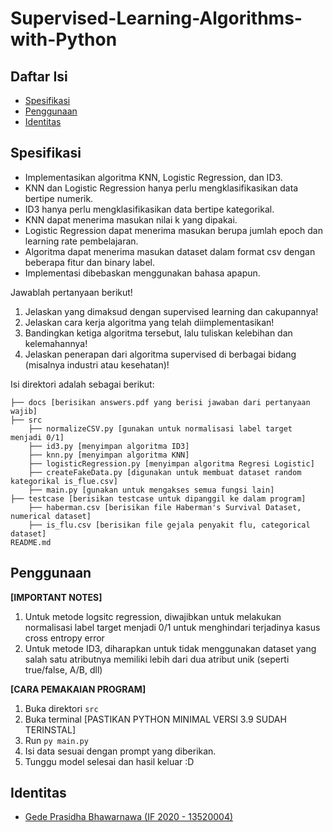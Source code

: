 # Supervised-Learning-Algorithms-with-Python

## Daftar Isi
- [Spesifikasi](#spesifikasi)
- [Penggunaan](#penggunaan)
- [Identitas](#identitas)

## Spesifikasi
- Implementasikan algoritma KNN, Logistic Regression, dan ID3.
- KNN dan Logistic Regression hanya perlu mengklasifikasikan data bertipe numerik.
- ID3 hanya perlu mengklasifikasikan data bertipe kategorikal.
- KNN dapat menerima masukan nilai k yang dipakai.
- Logistic Regression dapat menerima masukan berupa jumlah epoch dan learning rate pembelajaran.
- Algoritma dapat menerima masukan dataset dalam format csv dengan beberapa fitur dan binary label.
- Implementasi dibebaskan menggunakan bahasa apapun.

Jawablah pertanyaan berikut!
1. Jelaskan yang dimaksud dengan supervised learning dan cakupannya!
2. Jelaskan cara kerja algoritma yang telah diimplementasikan!
3. Bandingkan ketiga algoritma tersebut, lalu tuliskan kelebihan dan kelemahannya!
4. Jelaskan penerapan dari algoritma supervised di berbagai bidang (misalnya industri atau kesehatan)!


Isi direktori adalah sebagai berikut:
```
├── docs [berisikan answers.pdf yang berisi jawaban dari pertanyaan wajib]
├── src
    ├── normalizeCSV.py [gunakan untuk normalisasi label target menjadi 0/1]
    ├── id3.py [menyimpan algoritma ID3]
    ├── knn.py [menyimpan algoritma KNN]
    ├── logisticRegression.py [menyimpan algoritma Regresi Logistic]
    ├── createFakeData.py [digunakan untuk membuat dataset random kategorikal is_flue.csv]
    ├── main.py [gunakan untuk mengakses semua fungsi lain]
├── testcase [berisikan testcase untuk dipanggil ke dalam program]
    ├── haberman.csv [berisikan file Haberman's Survival Dataset, numerical dataset]
    ├── is_flu.csv [berisikan file gejala penyakit flu, categorical dataset]
README.md
```

## Penggunaan
**[IMPORTANT NOTES]** 
1. Untuk metode logsitc regression, diwajibkan untuk melakukan normalisasi label target menjadi 0/1 untuk menghindari terjadinya kasus cross entropy error
2. Untuk metode ID3, diharapkan untuk tidak menggunakan dataset yang salah satu atributnya memiliki lebih dari dua atribut unik (seperti true/false, A/B, dll)

**[CARA PEMAKAIAN PROGRAM]**
1. Buka direktori `src`
2. Buka terminal [PASTIKAN PYTHON MINIMAL VERSI 3.9 SUDAH TERINSTAL]
3. Run `py main.py`
4. Isi data sesuai dengan prompt yang diberikan.
5. Tunggu model selesai dan hasil keluar :D

## Identitas
- <a href = "https://github.com/LordGedelicious">Gede Prasidha Bhawarnawa (IF 2020 - 13520004)</a>
